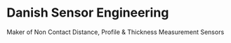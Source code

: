 # Danish Sensor Engineering

Maker of Non Contact Distance, Profile & Thickness Measurement Sensors
